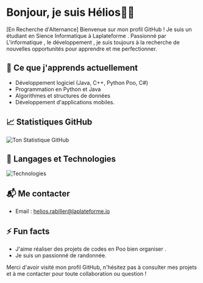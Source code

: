 # Bonjour, je suis Hélios👨‍💻
[En Recherche d'Alternance]
Bienvenue sur mon profil GitHub ! Je suis un étudiant en Sience Informatique à Laplateforme . Passionné par L'informatique , le développement , je suis toujours à la recherche de nouvelles opportunités pour apprendre et me perfectionner.

## 🌱 Ce que j'apprends actuellement
- Développement logiciel (Java, C++, Python Poo, C#)
- Programmation en Python et Java
- Algorithmes et structures de données
- Développement d'applications mobiles.

## 📈 Statistiques GitHub
![Ton Statistique GitHub](https://github-readme-stats.vercel.app/api?username=helios-rabiller&show_icons=true&hide_title=true&count_private=true&hide=prs&theme=radical)
## 🔧 Langages et Technologies
![Technologies](https://skillicons.dev/icons?i=python,html,css,javascript,java,google)


## 📬 Me contacter
- Email : [helios.rabiller@laplateforme.io](helios.rabiller@laplateforme.io)

## ⚡ Fun facts
- J'aime réaliser des projets de codes en Poo bien organiser .
- Je suis un passionné de randonnée.

Merci d'avoir visité mon profil GitHub, n'hésitez pas à consulter mes projets et à me contacter pour toute collaboration ou question !
